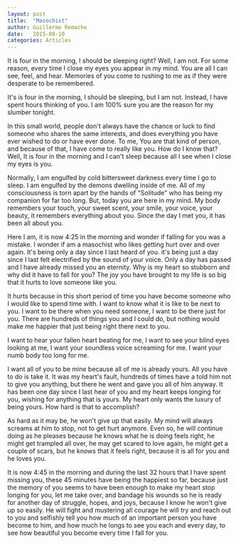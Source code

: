 ```yaml
---
layout: post
title:  "Masochist"
author: Guillermo Remache
date:   2015-08-10
categories: Articles
---
```


It is four in the morning, I should be sleeping right? Well, I am not. For some reason, every time I close my eyes you appear in my mind. You are all I can see, feel, and hear. Memories of you come to rushing to me as if they were desperate to be remembered.

It's is four in the morning, I should be sleeping, but I am not. Instead, I have spent hours thinking of you. I am 100% sure you are the reason for my slumber tonight.

In this small world, people don't always have the chance or luck to find someone who shares the same interests, and does everything you have ever wished to do or have ever done. To me, You are that kind of person, and because of that, I have come to really like you. How do I know that? Well, It is four in the morning and I can't sleep because all I see when I close my eyes is you.

Normally, I am engulfed by cold bittersweet darkness every time I go to sleep. I am engulfed by the demons dwelling inside of me. All of my consciousness is torn apart by the hands of "Solitude" who has being my companion for far too long. But, today you are here in my mind. My body remembers your touch, your sweet scent, your smile, your voice, your beauty,  it remembers everything about you. Since the day I met you, it has been all about you.

Here I am, it is now 4:25 in the morning and wonder if falling for you was a mistake. I wonder if am a masochist who likes getting hurt over and over again. It's being only a day since I last heard of you. it's being just a day since I last felt electrified by the sound of your voice. Only a day has passed and I have already missed you an eternity. Why is my heart so stubborn and why did it have to fall for you? The joy you have brought to my life is so big that it hurts to love someone like you.

It hurts because in this short period of time you have become someone who I would like to spend time with. I want to know what it is like to be next to you. I want to be there when you need someone, I want to be there just for you. There are hundreds of things you and I could do, but nothing would make me happier that just being right there next to you.

I want to hear your fallen heart beating for me, I want to see your blind eyes looking at me,
I want your soundless voice screaming for me. I want your numb body too long for me.

I want all of you to be mine because all of me is already yours. All you have to do is take it. It was my heart's fault, hundreds of times have a told him not to give you anything, but there he went and gave you all of him anyway. It has been one day since I last hear of you and my heart keeps longing for you, wishing for anything that is yours. My heart only wants the luxury of being yours. How hard is that to accomplish?

As hard as it may be, he won't give up that easily. My mind will always screams at him to stop, not to get hurt anymore. Even so, he will continue doing as he pleases because he knows what he is doing feels right, he might get trampled all over, he may get scared to love again, he might get a couple of scars, but he knows that it feels right, because it is all for you and he loves you.

It is now 4:45 in the morning and during the last 32 hours that I have spent missing you, these 45 minutes have being the happiest so far, because just the memory of you seems to have been enough to make my heart stop longing for you, let me take over, and bandage his wounds so he is ready for another day of struggle, hopes, and joys, because I know he won't give up so easily. He will fight and mustering all courage he will try and reach out to you and selfishly tell you how much of an important person you have become to him, and how much he longs to see you each and every day, to see how beautiful you become every time I fall for you.
